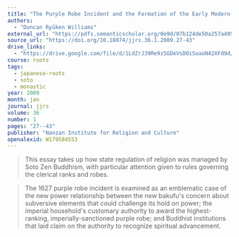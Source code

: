 ```yaml
---
title: "The Purple Robe Incident and the Formation of the Early Modern Sōtō Zen Institution"
authors:
  - "Duncan Ryūken Williams"
external_url: "https://pdfs.semanticscholar.org/0e9d/07b124de50a257a4950e34cdd7a16524fd59.pdf"
source_url: "https://doi.org/10.18874/jjrs.36.1.2009.27-43"
drive_links:
  - "https://drive.google.com/file/d/1LdZrJ39Re9z5GDeVsDOiSoaoN42XFd9d/view?usp=drivesdk"
course: roots
tags:
  - japanese-roots
  - soto
  - monastic
year: 2009
month: jan
journal: jjrs
volume: 36
number: 1
pages: "27--43"
publisher: "Nanzan Institute for Religion and Culture"
openalexid: W179584553
---
```


> This essay takes up how state regulation of religion was managed by Soto Zen Buddhism, with particular attention given to rules governing the clerical ranks and robes.

> The 1627 purple robe incident is examined as an emblematic case of the new power relationship between the new bakufu's concern about subversive elements that could challenge its hold on power; the imperial household's customary authority to award the highest-ranking, imperially-sanctioned purple robe; and Buddhist institutions that laid claim on the authority to recognize spiritual advancement.

